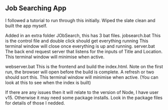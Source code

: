 ## Job Searching App

I followed a tutorial to run through this initially.
Wiped the slate clean and built the app myself.

Added in an extra folder JObSearch, this has 3 bat files.
jobsearch.bat
    This is the control file and double click should get everything running
    This terminal window will close once everything is up and running.
server.bat
    The back end request server that listens for the inputs of Title and Location.
    This terminal window will minimise when active.

webserver.bat
    This is the frontend and build the index.html. Note on the first run, the browser will open before the build is complete.
    A refresh or two should sort this.
    This terminal window will minimise when active. (You can look at this to see when the index is built)
    
If there are any issues then it will relate to the version of Node, I have user v15. Otherwise it may need some package installs.
Look in the package files for details of those I nedded.
